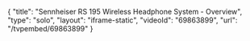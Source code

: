 {
    "title": "Sennheiser RS 195 Wireless Headphone System - Overview",
    "type": "solo",
    "layout": "iframe-static",
    "videoId": "69863899",
    "url": "\/tvpembed\/69863899"
}